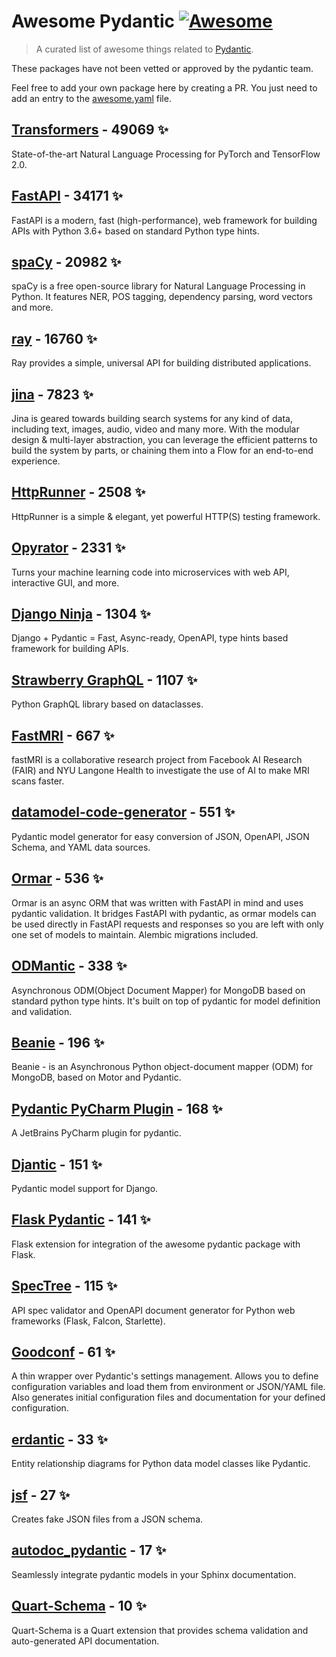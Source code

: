 # Awesome Pydantic [![Awesome](https://awesome.re/badge-flat.svg)](https://github.com/sindresorhus/awesome)

> A curated list of awesome things related to [Pydantic](https://pydantic-docs.helpmanual.io/).

These packages have not been vetted or approved by the pydantic team.

Feel free to add your own package here by creating a PR. You just need to add an entry to the [awesome.yaml](./awesome.yaml) file.


## [Transformers](https://github.com/huggingface/transformers) - 49069 ✨

State-of-the-art Natural Language Processing for PyTorch and TensorFlow 2.0.

## [FastAPI](https://github.com/tiangolo/fastapi) - 34171 ✨

FastAPI is a modern, fast (high-performance), web framework for building APIs with Python 3.6+ based on standard Python type hints.

## [spaCy](https://github.com/explosion/spaCy) - 20982 ✨

spaCy is a free open-source library for Natural Language Processing in Python. It features NER, POS tagging, dependency parsing, word vectors and more.

## [ray](https://github.com/ray-project/ray) - 16760 ✨

Ray provides a simple, universal API for building distributed applications.

## [jina](https://github.com/jina-ai/jina) - 7823 ✨

Jina is geared towards building search systems for any kind of data, including text, images, audio, video and many more. With the modular design & multi-layer abstraction, you can leverage the efficient patterns to build the system by parts, or chaining them into a Flow for an end-to-end experience.

## [HttpRunner](https://github.com/httprunner/httprunner) - 2508 ✨

HttpRunner is a simple & elegant, yet powerful HTTP(S) testing framework.

## [Opyrator](https://github.com/ml-tooling/opyrator) - 2331 ✨

Turns your machine learning code into microservices with web API, interactive GUI, and more.

## [Django Ninja](https://github.com/vitalik/django-ninja) - 1304 ✨

Django + Pydantic = Fast, Async-ready, OpenAPI, type hints based framework for building APIs.

## [Strawberry GraphQL](https://github.com/strawberry-graphql/strawberry) - 1107 ✨

Python GraphQL library based on dataclasses.

## [FastMRI](https://github.com/facebookresearch/fastMRI) - 667 ✨

fastMRI is a collaborative research project from Facebook AI Research (FAIR) and NYU Langone Health to investigate the use of AI to make MRI scans faster.

## [datamodel-code-generator](https://github.com/koxudaxi/datamodel-code-generator) - 551 ✨

Pydantic model generator for easy conversion of JSON, OpenAPI, JSON Schema, and YAML data sources.

## [Ormar](https://github.com/collerek/ormar) - 536 ✨

Ormar is an async ORM that was written with FastAPI in mind and uses pydantic validation. It bridges FastAPI with pydantic, as ormar models can be used directly in FastAPI requests and responses so you are left with only one set of models to maintain. Alembic migrations included.

## [ODMantic](https://github.com/art049/odmantic) - 338 ✨

Asynchronous ODM(Object Document Mapper) for MongoDB based on standard python type hints. It's built on top of pydantic for model definition and validation.

## [Beanie](https://github.com/roman-right/beanie) - 196 ✨

Beanie - is an Asynchronous Python object-document mapper (ODM) for MongoDB, based on Motor and Pydantic.

## [Pydantic PyCharm Plugin](https://github.com/koxudaxi/pydantic-pycharm-plugin) - 168 ✨

A JetBrains PyCharm plugin for pydantic.

## [Djantic](https://github.com/jordaneremieff/djantic) - 151 ✨

Pydantic model support for Django.

## [Flask Pydantic](https://github.com/bauerji/flask_pydantic) - 141 ✨

Flask extension for integration of the awesome pydantic package with Flask.

## [SpecTree](https://github.com/0b01001001/spectree) - 115 ✨

API spec validator and OpenAPI document generator for Python web frameworks (Flask, Falcon, Starlette).

## [Goodconf](https://github.com/lincolnloop/goodconf) - 61 ✨

A thin wrapper over Pydantic's settings management. Allows you to define configuration variables and load them from environment or JSON/YAML file. Also generates initial configuration files and documentation for your defined configuration.

## [erdantic](https://github.com/drivendataorg/erdantic) - 33 ✨

Entity relationship diagrams for Python data model classes like Pydantic.

## [jsf](https://github.com/ghandic/jsf) - 27 ✨

Creates fake JSON files from a JSON schema.

## [autodoc_pydantic](https://github.com/mansenfranzen/autodoc_pydantic) - 17 ✨

Seamlessly integrate pydantic models in your Sphinx documentation.

## [Quart-Schema](https://gitlab.com/pgjones/quart-schema) - 10 ✨

Quart-Schema is a Quart extension that provides schema validation and auto-generated API documentation.

